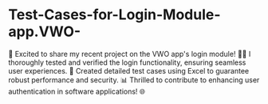 # Test-Cases-for-Login-Module-app.VWO-
🚀 Excited to share my recent project on the VWO app's login module! 👩‍💻 I thoroughly tested and verified the login functionality, ensuring seamless user experiences. 🌟 Created detailed test cases using Excel to guarantee robust performance and security. 📊 Thrilled to contribute to enhancing user authentication in software applications! 🌐
